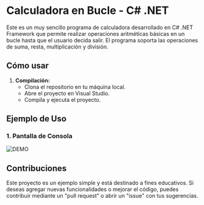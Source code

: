 # Calculadora en Bucle - C# .NET

Este es un muy sencillo programa de calculadora desarrollado en C# .NET Framework que permite realizar operaciones aritméticas básicas en un bucle hasta que el usuario decida salir. El programa soporta las operaciones de suma, resta, multiplicación y división.

## Cómo usar

1. **Compilación:**
   - Clona el repositorio en tu máquina local.
   - Abre el proyecto en Visual Studio.
   - Compila y ejecuta el proyecto.

## Ejemplo de Uso

### 1. Pantalla de Consola
![DEMO](demo/demo.PNG)

## Contribuciones

Este proyecto es un ejemplo simple y está destinado a fines educativos. Si deseas agregar nuevas funcionalidades o mejorar el código, puedes contribuir mediante un "pull request" o abrir un "issue" con tus sugerencias.

